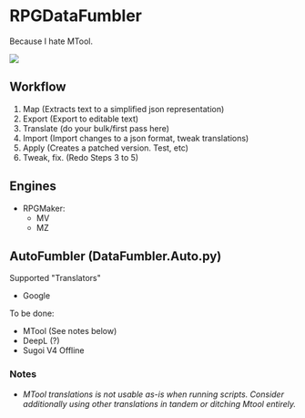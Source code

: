 # RPGDataFumbler

Because I hate MTool.

[![](https://imgs.xkcd.com/comics/automation.png)](https://xkcd.com/1319/ "'Automating' comes from the roots 'auto-' meaning 'self-', and 'mating', meaning 'screwing'.")

## Workflow

1. Map (Extracts text to a simplified json representation)
2. Export (Export to editable text)
3. Translate (do your bulk/first pass here)
4. Import (Import changes to a json format, tweak translations)
5. Apply (Creates a patched version. Test, etc)
6. Tweak, fix. (Redo Steps 3 to 5)

## Engines

- RPGMaker:
  - MV
  - MZ

## AutoFumbler (DataFumbler.Auto.py)

Supported "Translators"

- Google

To be done:
- MTool (See notes below)
- DeepL (?)
- Sugoi V4 Offline

### Notes

- *MTool translations is not usable as-is when running scripts. Consider additionally using other translations in tandem or ditching Mtool entirely.*